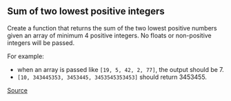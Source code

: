 ## Sum of two lowest positive integers

Create a function that returns the sum of the two lowest positive numbers given an array of minimum 4 positive integers. No floats or non-positive integers will be passed.

For example: 

-   when an array is passed like ```[19, 5, 42, 2, 77]```, the output should be 7.
-   ```[10, 343445353, 3453445, 3453545353453]``` should return 3453455.

[Source](https://www.codewars.com/kata/558fc85d8fd1938afb000014/train/python)